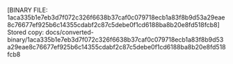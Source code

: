 [BINARY FILE: 1aca335b1e7eb3d7f072c326f6638b37caf0c079718ecb1a83f8b9d53a29eae8c76677ef925b6c14355cdabf2c87c5debe0f1cd6188ba8b20e8fd518fcb8]
Stored copy: docs/converted-binary/1aca335b1e7eb3d7f072c326f6638b37caf0c079718ecb1a83f8b9d53a29eae8c76677ef925b6c14355cdabf2c87c5debe0f1cd6188ba8b20e8fd518fcb8
